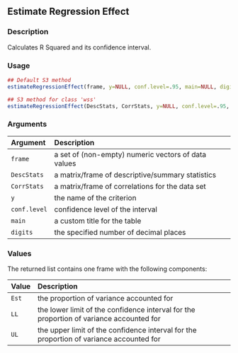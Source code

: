 ## Estimate Regression Effect

### Description

Calculates R Squared and its confidence interval.

### Usage

```r
## Default S3 method
estimateRegressionEffect(frame, y=NULL, conf.level=.95, main=NULL, digits=3)

## S3 method for class 'wss'
estimateRegressionEffect(DescStats, CorrStats, y=NULL, conf.level=.95, main=NULL, digits=3)
```

### Arguments

Argument | Description
:-- | :--
```frame``` | a set of (non-empty) numeric vectors of data values
```DescStats``` | a matrix/frame of descriptive/summary statistics
```CorrStats``` | a matrix/frame of correlations for the data set
```y``` | the name of the criterion
```conf.level``` | confidence level of the interval
```main``` | a custom title for the table
```digits``` | the specified number of decimal places

### Values

The returned list contains one frame with the following components:

Value | Description
:-- | :--
```Est``` | the proportion of variance accounted for
```LL``` | the lower limit of the confidence interval for the proportion of variance accounted for
```UL``` | the upper limit of the confidence interval for the proportion of variance accounted for
